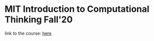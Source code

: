 # MIT Introduction to Computational Thinking Fall'20
link to the course: [here](https://computationalthinking.mit.edu/Fall20/)
